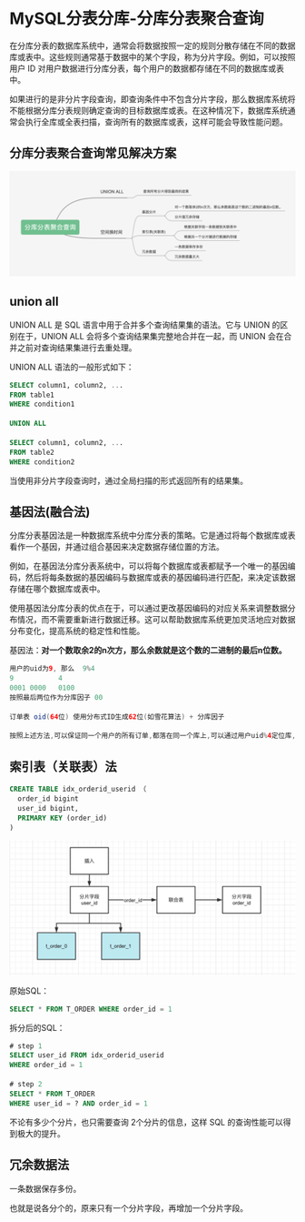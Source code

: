# MySQL分表分库-分库分表聚合查询

在分库分表的数据库系统中，通常会将数据按照一定的规则分散存储在不同的数据库或表中。这些规则通常基于数据中的某个字段，称为分片字段。例如，可以按照用户 ID 对用户数据进行分库分表，每个用户的数据都存储在不同的数据库或表中。

如果进行的是非分片字段查询，即查询条件中不包含分片字段，那么数据库系统将不能根据分库分表规则确定查询的目标数据库或表。在这种情况下，数据库系统通常会执行全库或全表扫描，查询所有的数据库或表，这样可能会导致性能问题。

## 分库分表聚合查询常见解决方案

![image-20230910220607170](image/image-20230910220607170.png)

## union all

UNION ALL 是 SQL 语言中用于合并多个查询结果集的语法。它与 UNION 的区别在于，UNION ALL 会将多个查询结果集完整地合并在一起，而 UNION 会在合并之前对查询结果集进行去重处理。

UNION ALL 语法的一般形式如下：

```sql
SELECT column1, column2, ...
FROM table1
WHERE condition1

UNION ALL

SELECT column1, column2, ...
FROM table2
WHERE condition2
```

当使用非分片字段查询时，通过全局扫描的形式返回所有的结果集。

## 基因法(融合法)

分库分表基因法是一种数据库系统中分库分表的策略。它是通过将每个数据库或表看作一个基因，并通过组合基因来决定数据存储位置的方法。

例如，在基因法分库分表系统中，可以将每个数据库或表都赋予一个唯一的基因编码，然后将每条数据的基因编码与数据库或表的基因编码进行匹配，来决定该数据存储在哪个数据库或表中。

使用基因法分库分表的优点在于，可以通过更改基因编码的对应关系来调整数据分布情况，而不需要重新进行数据迁移。这可以帮助数据库系统更加灵活地应对数据分布变化，提高系统的稳定性和性能。

基因法：**对一个数取余2的n次方，那么余数就是这个数的二进制的最后n位数。**



```java
用户的uid为9, 那么  9%4
9			4
0001 0000	0100
按照最后两位作为分库因子 00

订单表 oid(64位) 使用分布式ID生成62位(如雪花算法) + 分库因子

按照上述方法,可以保证同一个用户的所有订单,都落在同一个库上,可以通过用户uid%4定位库,也可以通过oid%4定位到库
```

## 索引表（关联表）法

```sql
CREATE TABLE idx_orderid_userid （
  order_id bigint
  user_id bigint,
  PRIMARY KEY (order_id)
)
```

![image-20230910220719315](image/image-20230910220719315.png)

原始SQL：

```sql
SELECT * FROM T_ORDER WHERE order_id = 1
```

拆分后的SQL：

```sql
# step 1
SELECT user_id FROM idx_orderid_userid 
WHERE order_id = 1

# step 2
SELECT * FROM T_ORDER 
WHERE user_id = ? AND order_id = 1
```

不论有多少个分片，也只需要查询 2个分片的信息，这样 SQL 的查询性能可以得到极大的提升。

## 冗余数据法

一条数据保存多份。

也就是说各分个的，原来只有一个分片字段，再增加一个分片字段。